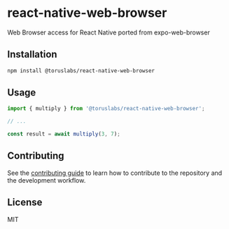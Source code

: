 # react-native-web-browser

Web Browser access for React Native ported from expo-web-browser

## Installation

```sh
npm install @toruslabs/react-native-web-browser
```

## Usage

```js
import { multiply } from '@toruslabs/react-native-web-browser';

// ...

const result = await multiply(3, 7);
```

## Contributing

See the [contributing guide](CONTRIBUTING.md) to learn how to contribute to the repository and the development workflow.

## License

MIT

